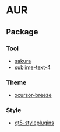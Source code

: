 

# AUR


## Package


### Tool

* [sakura](tool/sakura)
* [sublime-text-4](tool/sublime-text-4)


### Theme

* [xcursor-breeze](theme/breeze/xcursor-breeze)


### Style

* [qt5-styleplugins](style/qt5-styleplugins)
